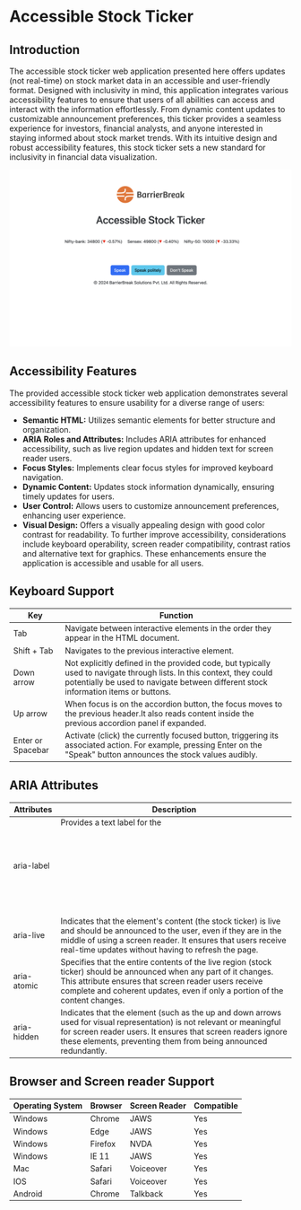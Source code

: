 # Accessible Stock Ticker
## Introduction
The accessible stock ticker web application presented here offers updates (not real-time) on stock market data in an accessible and user-friendly format. Designed with inclusivity in mind, this application integrates various accessibility features to ensure that users of all abilities can access and interact with the information effortlessly. From dynamic content updates to customizable announcement preferences, this ticker provides a seamless experience for investors, financial analysts, and anyone interested in staying informed about stock market trends. With its intuitive design and robust accessibility features, this stock ticker sets a new standard for inclusivity in financial data visualization.

![Accessible Stock Ticker](https://github.com/BarrierBreak/Accessible-Stock-Ticker/blob/master/assets/Accessible%20Stock%20Ticker.png)

## Accessibility Features
The provided accessible stock ticker web application demonstrates several accessibility features to ensure usability for a diverse range of users:

- **Semantic HTML:** Utilizes semantic elements for better structure and organization.
- **ARIA Roles and Attributes:** Includes ARIA attributes for enhanced accessibility, such as live region updates and hidden text for screen reader users.
- **Focus Styles:** Implements clear focus styles for improved keyboard navigation.
- **Dynamic Content:** Updates stock information dynamically, ensuring timely updates for users.
- **User Control:** Allows users to customize announcement preferences, enhancing user experience.
- **Visual Design:** Offers a visually appealing design with good color contrast for readability.
To further improve accessibility, considerations include keyboard operability, screen reader compatibility, contrast ratios and alternative text for graphics. These enhancements ensure the application is accessible and usable for all users.

## Keyboard Support
|  Key |  Function|
|---|---|
| Tab  |  Navigate between interactive elements in the order they appear in the HTML document. |
| Shift + Tab  | Navigates to the previous interactive element.|
|  Down arrow |  Not explicitly defined in the provided code, but typically used to navigate through lists. In this context, they could potentially be used to navigate between different stock information items or buttons.|
|  Up arrow | When focus is on the accordion button, the focus moves to the previous header.It also reads content inside the previous accordion panel if expanded.|
|  Enter or Spacebar | Activate (click) the currently focused button, triggering its associated action. For example, pressing Enter on the "Speak" button announces the stock values audibly.|

## ARIA Attributes

| Attributes  |  Description |
|---|---|
|  aria-label |  Provides a text label for the <svg> graphic.|
|  aria-live |  Indicates that the element's content (the stock ticker) is live and should be announced to the user, even if they are in the middle of using a screen reader. It ensures that users receive real-time updates without having to refresh the page.|
|  aria-atomic | Specifies that the entire contents of the live region (stock ticker) should be announced when any part of it changes. This attribute ensures that screen reader users receive complete and coherent updates, even if only a portion of the content changes.|
|  aria-hidden | Indicates that the element (such as the up and down arrows used for visual representation) is not relevant or meaningful for screen reader users. It ensures that screen readers ignore these elements, preventing them from being announced redundantly.|
	
## Browser and Screen reader Support

| Operating System | Browser  | Screen Reader  | Compatible  |
|---|---|---|---|
|  Windows |  Chrome | JAWS  | Yes  |
|  Windows | Edge  |  JAWS | Yes  |
|  Windows | Firefox  | NVDA  | Yes  |
|  Windows |  IE 11 |  JAWS |  Yes |
| Mac  |  Safari |  Voiceover | Yes  |
|  IOS |  Safari | Voiceover  | Yes  |
|  Android |Chrome   | Talkback  | Yes  |
 		 	
			
			
			
	 		
			
			
			

